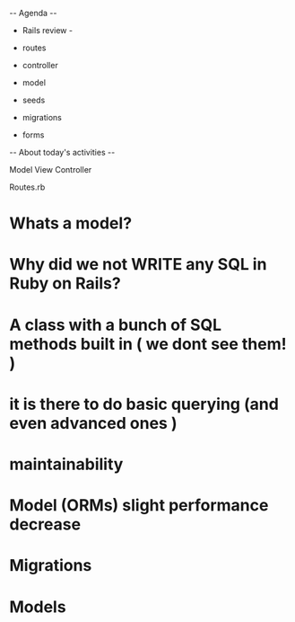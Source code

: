 -- Agenda --

- Rails review - 

- routes
- controller
- model
- seeds
- migrations
- forms 

-- About today's activities --

Model
View
Controller

Routes.rb 



#  Whats a model?
#  Why did we not WRITE any SQL in Ruby on Rails?

# A class with a bunch of SQL methods built in ( we dont see them! )
#  it is there to do basic querying (and even advanced ones )
#  maintainability
#   Model (ORMs) slight performance decrease

# Migrations
# Models